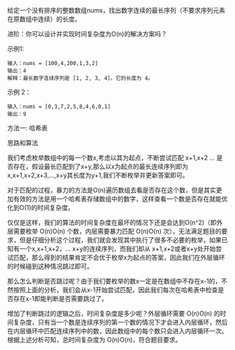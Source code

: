 给定一个没有排序的整数数组nums，找出数字连续的最长序列（不要求序列元素在原数组中连续）的长度。

进阶：你可以设计并实现时间复杂度为O(n)的解决方案吗？

示例1:
```
输入：nums = [100,4,200,1,3,2]
输出：4
解释：最长数字连续序列是 [1, 2, 3, 4]。它的长度为 4。
```

示例 2：
```
输入：nums = [0,3,7,2,5,8,4,6,0,1]
输出：9
```
方法一: 哈希表

思路和算法

我们考虑枚举数组中的每一个数x,考虑以其为起点，不断尝试匹配 x+1,x+2 ... 是否存在，假设最长匹配到了x+y,那么以x为起点的最长连续序列即为 x,x+1,x+2,x+3,...,x+y其长度为y+1,我们不断枚举并更新答案即可。

对于匹配的过程，暴力的方法是O(n)遍历数组去看是否存在这个数，但是其实更加有效的方法是用一个哈希表存储数组中的数字，这样查看一个数是否存在就能优化到O(1)的时间复杂度。

仅仅是这样，我们的算法的时间复杂度在最坏的情况下还是会达到O(n^2)（即外层需要枚举 O(n)O(n) 个数，内层需要暴力匹配 O(n)O(n) 次），无法满足题目的要求，但是仔细分析这个过程，我们就会发现其中执行了很多不必要的枚举，如果已知有一个x,x+1,x+2，... x+y的连续序列，而我们却从 x+1,x+2或者x+y处开始尝试匹配，那么得到的结果肯定不会优于枚举x为起点的答案，因此我们在外层循环的时候碰到这种情况跳过即可。

那么怎么判断是否跳过呢？由于我们要枚举的数x一定是在数组中不存在x-1的，不然按照上面的分析，我们会从x-1开始尝试匹配，因此我们每次在哈希表中检查是否存在x-1即能判断是否需要跳过了。

增加了判断跳过的逻辑之后，时间复杂度是多少呢？外层循环需要 O(n)O(n) 的时间复杂度，只有当一个数是连续序列的第一个数的情况下才会进入内层循环，然后在内层循环中匹配连续序列中的数，因此数组中的每个数只会进入内层循环一次。根据上述分析可知，总时间复杂度为 O(n)O(n)，符合题目要求。



